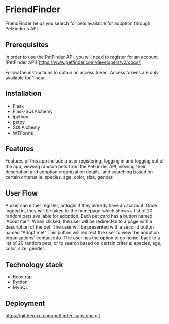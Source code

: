 # FriendFinder

FriendFinder helps you search for pets available for adoption through PetFinder's API. 


## Prerequisites 

In order to use the PetFinder API, you will need to register for an account [PetFinder API][https://www.petfinder.com/developers/v2/docs/]

Follow the instructions to obtain an access token. 
Access tokens are only available for 1 hour. 


## Installation 

* Flask
* Flask-SQLAlchemy
* ipython
* petpy
* SQLAlchemy
* WTForms

## Features

Features of this app include a user registering, logging in and logging out of the app, viewing random pets 
from the PetFinder API, viewing their description and adoption organization details, and searching based on certain criterua ie: species, age, color, size, gender.

## User Flow

A user can either register, or login if they already have an account. Once logged in, they will be taken to 
the homepage which shows a list of 20 random pets available for adoption. Each pet card has a button named 
'About me!". When clicked, the user will be redirected to a page with a description of the pet. The user will 
be presented with a second button named "Adopt me!" This button will redirect the user to view the aodption organizations' contact info. The user has the option to go home, back to a list of 20 random pets, or to search based on certain criteria: species, age, color, size, gender. 

## Technology stack 

* Boostrap
* Python 
* MySQL

## Deployment

https://git.heroku.com/petfinder-capstone.git


